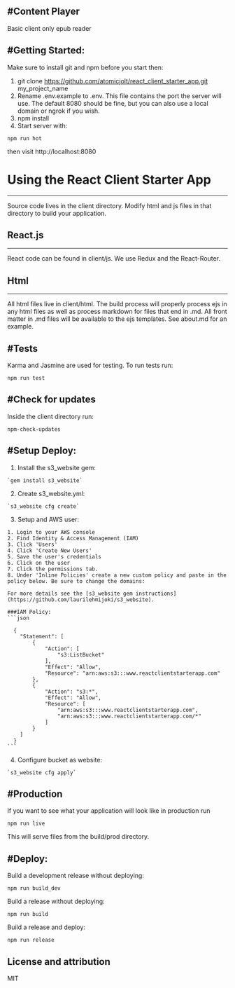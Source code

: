 #Content Player
-----------------------
Basic client only epub reader


#Getting Started:
-----------------------

Make sure to install git and npm before you start then:

1. git clone https://github.com/atomicjolt/react_client_starter_app.git my_project_name
2. Rename .env.example to .env. This file contains the port the server will use. The default 8080 should be fine, but you can also use a local domain or ngrok if you wish.
3. npm install
4. Start server with:

  `npm run hot`

then visit http://localhost:8080


# Using the React Client Starter App
-----------------------
Source code lives in the client directory. Modify html and js files in that directory to build your application.


## React.js
-----------
React code can be found in client/js. We use Redux and the React-Router.


## Html
-----------
All html files live in client/html. The build process will properly process ejs in any html files as well as process markdown for files that end in .md. All front matter in .md files will be available to the ejs templates. See about.md for an example.


#Tests
-----------
Karma and Jasmine are used for testing. To run tests run:

  `npm run test`


#Check for updates
-----------
Inside the client directory run:

  `npm-check-updates`


#Setup Deploy:
-----------------------

  1. Install the s3_website gem:

    `gem install s3_website`

  2. Create s3_website.yml:

    `s3_website cfg create`

  3. Setup and AWS user:

    1. Login to your AWS console
    2. Find Identity & Access Management (IAM)
    3. Click 'Users'
    4. Click 'Create New Users'
    5. Save the user's credentials
    6. Click on the user
    7. Click the permissions tab.
    8. Under 'Inline Policies' create a new custom policy and paste in the policy below. Be sure to change the domains:

    For more details see the [s3_website gem instructions](https://github.com/laurilehmijoki/s3_website).

    ###IAM Policy:
    ```json

      {
        "Statement": [
            {
                "Action": [
                    "s3:ListBucket"
                ],
                "Effect": "Allow",
                "Resource": "arn:aws:s3:::www.reactclientstarterapp.com"
            },
            {
                "Action": "s3:*",
                "Effect": "Allow",
                "Resource": [
                    "arn:aws:s3:::www.reactclientstarterapp.com",
                    "arn:aws:s3:::www.reactclientstarterapp.com/*"
                ]
            }
        ]
      }
    ```

  4. Configure bucket as website:

    `s3_website cfg apply`


#Production
-----------------------
If you want to see what your application will look like in production run

  `npm run live`

This will serve files from the build/prod directory.


#Deploy:
-----------------------

  Build a development release without deploying:

  `npm run build_dev`


  Build a release without deploying:

  `npm run build`


  Build a release and deploy:

  `npm run release`


License and attribution
-----------------------
MIT